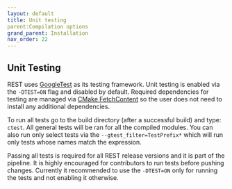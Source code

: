 ```yaml
---
layout: default
title: Unit testing
parent:Compilation options
grand_parent: Installation
nav_order: 22
---
```


## Unit Testing

REST uses [GoogleTest](https://google.github.io/googletest/) as its testing framework. Unit testing is enabled via the `-DTEST=ON` flag and disabled by default. Required dependencies for testing are managed via [CMake FetchContent](https://cmake.org/cmake/help/git-master/module/FetchContent.html) so the user does not need to install any additional dependencies.

To run all tests go to the build directory (after a successful build) and type: `ctest`. All general tests will be ran for all the compiled modules. You can also run only select tests via the `--gtest_filter=TestPrefix*` which will run only tests whose names match the expression.

Passing all tests is required for all REST release versions and it is part of the pipeline. It is highly encouraged for contributors to run tests before pushing changes. Currently it recommended to use the `-DTEST=ON` only for running the tests and not enabling it otherwise.
